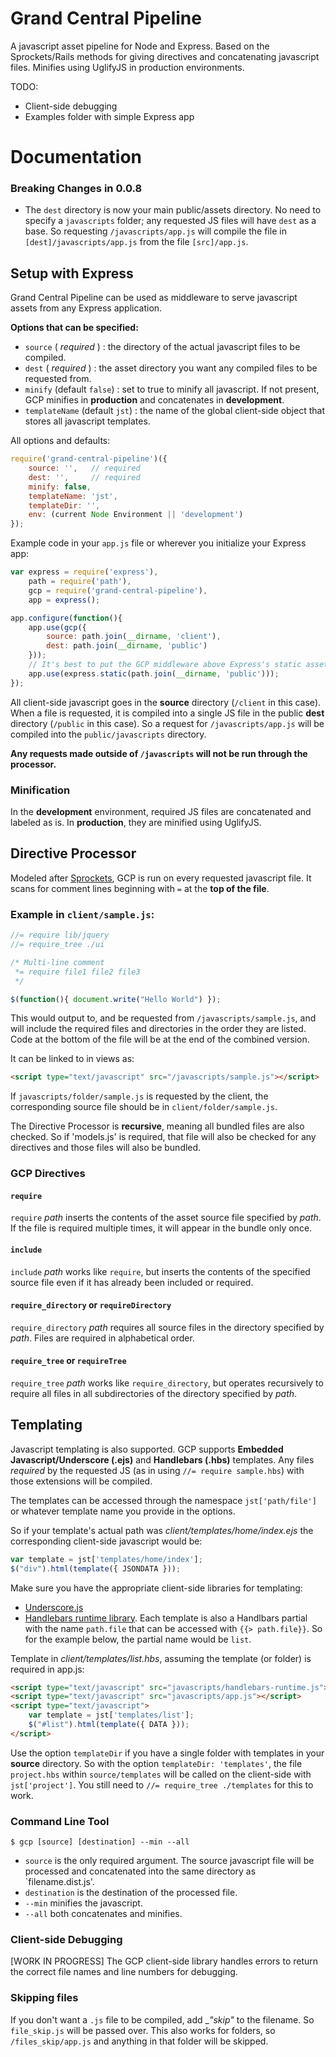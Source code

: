 # Grand Central Pipeline

A javascript asset pipeline for Node and Express. Based on the Sprockets/Rails methods for giving directives and concatenating javascript files. Minifies using UglifyJS in production environments.

TODO:

* Client-side debugging
* Examples folder with simple Express app

# Documentation

### Breaking Changes in 0.0.8

* The `dest` directory is now your main public/assets directory. No need to specify a `javascripts` folder; any requested JS files will have `dest` as a base. So requesting `/javascripts/app.js` will compile the file in `[dest]/javascripts/app.js` from the file `[src]/app.js`.

## Setup with Express

Grand Central Pipeline can be used as middleware to serve javascript assets from any Express application.

__Options that can be specified:__

* `source` ( *required* ) : the directory of the actual javascript files to be compiled.
* `dest` ( *required* ) : the asset directory you want any compiled files to be requested from.
* `minify` (default `false`) : set to true to minify all javascript. If not present, GCP minifies in __production__ and concatenates in __development__.
* `templateName` (default `jst`) : the name of the global client-side object that stores all javascript templates.

All options and defaults:
```js
require('grand-central-pipeline')({
    source: '',   // required
    dest: '',     // required
    minify: false,
    templateName: 'jst',
    templateDir: '',
    env: (current Node Environment || 'development')
});
```

Example code in your `app.js` file or wherever you initialize your Express app:
```js
var express = require('express'),
    path = require('path'),
    gcp = require('grand-central-pipeline'),
    app = express();

app.configure(function(){
    app.use(gcp({
        source: path.join(__dirname, 'client'),
        dest: path.join(__dirname, 'public')
    }));
    // It's best to put the GCP middleware above Express's static asset pipline:
    app.use(express.static(path.join(__dirname, 'public')));
});
```

All client-side javascript goes in the __source__ directory (`/client` in this case). When a file is requested, it is compiled into a single JS file in the public __dest__ directory (`/public` in this case). So a request for `/javascripts/app.js` will be compiled into the `public/javascripts` directory.

__Any requests made outside of `/javascripts` will not be run through the processor.__

### Minification

In the __development__ environment, required JS files are concatenated and labeled as is. In __production__, they are minified using UglifyJS.

## Directive Processor

Modeled after [Sprockets](https://github.com/sstephenson/sprockets), GCP is run on every requested javascript file. It scans for comment lines beginning with `=` at the __top of the file__.

### Example in `client/sample.js`:

```js
//= require lib/jquery
//= require_tree ./ui

/* Multi-line comment
 *= require file1 file2 file3
 */

$(function(){ document.write("Hello World") });
```
This would output to, and be requested from `/javascripts/sample.js`, and will include the required files and directories in the order they are listed. Code at the bottom of the file will be at the end of the combined version.

It can be linked to in views as:
```html
<script type="text/javascript" src="/javascripts/sample.js"></script>
```

If `javascripts/folder/sample.js` is requested by the client, the corresponding source file should be in `client/folder/sample.js`.

The Directive Processor is __recursive__, meaning all bundled files are also checked. So if 'models.js' is required, that file will also be checked for any directives and those files will also be bundled.

### GCP Directives

#### `require`

`require` *path* inserts the contents of the asset source file specified by *path*. If the file is required multiple times, it will appear in the bundle only once.

#### `include`

`include` *path* works like `require`, but inserts the contents of the specified source file even if it has already been included or required.

#### `require_directory` or `requireDirectory`

`require_directory` *path* requires all source files in the directory specified by *path*. Files are required in alphabetical order.

#### `require_tree` or `requireTree`

`require_tree` *path* works like `require_directory`, but operates recursively to require all files in all subdirectories of the directory specified by *path*.

## Templating

Javascript templating is also supported. GCP supports __Embedded Javascript/Underscore (.ejs)__ and __Handlebars (.hbs)__ templates. Any files *required* by the requested JS (as in using `//= require sample.hbs`) with those extensions will be compiled.

The templates can be accessed through the namespace `jst['path/file']` or whatever template name you provide in the options.

So if your template's actual path was *client/templates/home/index.ejs* the corresponding client-side javascript would be:
```js
var template = jst['templates/home/index'];
$("div").html(template({ JSONDATA }));
```

Make sure you have the appropriate client-side libraries for templating:

* [Underscore.js](http://underscorejs.org/)
* [Handlebars runtime library](http://handlebarsjs.com/). Each template is also a Handlbars partial with the name `path.file` that can be accessed with `{{> path.file}}`. So for the example below, the partial name would be `list`.

Template in *client/templates/list.hbs*, assuming the template (or folder) is required in app.js:
```html
<script type="text/javascript" src="javascripts/handlebars-runtime.js"></script>
<script type="text/javascript" src="javascripts/app.js"></script>
<script type="text/javascript">
    var template = jst['templates/list'];
    $("#list").html(template({ DATA }));
</script>
```

Use the option `templateDir` if you have a single folder with templates in your __source__ directory. So with the option `templateDir: 'templates'`, the file `project.hbs` within `source/templates` will be called on the client-side with `jst['project']`. You still need to `//= require_tree ./templates` for this to work.

### Command Line Tool

    $ gcp [source] [destination] --min --all

* `source` is the only required argument. The source javascript file will be processed and concatenated into the same directory as `filename.dist.js'.
* `destination` is the destination of the processed file.
* `--min` minifies the javascript.
* `--all` both concatenates and minifies.

### Client-side Debugging

[WORK IN PROGRESS] The GCP client-side library handles errors to return the correct file names and line numbers for debugging.

### Skipping files

If you don't want a `.js` file to be compiled, add __"_skip"__ to the filename. So `file_skip.js` will be passed over. This also works for folders, so `/files_skip/app.js` and anything in that folder will be skipped.
